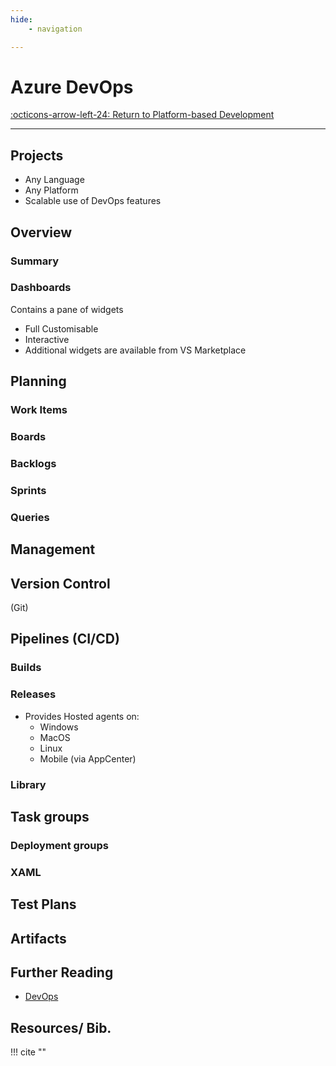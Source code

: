 ```yaml
---
hide:
    - navigation

---
```


# Azure DevOps

[:octicons-arrow-left-24: Return to Platform-based Development](/Bodies-of-Knowledge/Platform-Development/)

---

## Projects

- Any Language
- Any Platform
- Scalable use of DevOps features

## Overview

### Summary

### Dashboards

Contains a pane of widgets

- Full Customisable
- Interactive
- Additional widgets are available from VS Marketplace

## Planning

### Work Items

### Boards

### Backlogs

### Sprints

### Queries

## Management

## Version Control

(Git)

## Pipelines (CI/CD)

### Builds

### Releases

- Provides Hosted agents on:
  - Windows
  - MacOS
  - Linux
  - Mobile (via AppCenter)


### Library

## Task groups

### Deployment groups

### XAML

## Test Plans

## Artifacts

## Further Reading

- [DevOps](/Bodies-of-Knowledge/Software-Engineering/More-In-Depth/DevOps)

## Resources/ Bib.

!!! cite ""
